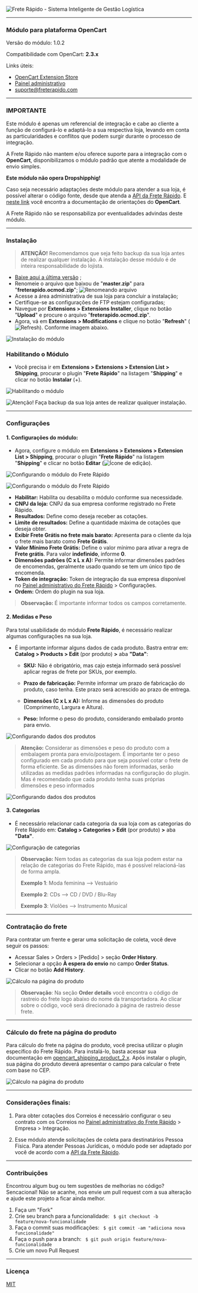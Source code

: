 

![Frete Rápido - Sistema Inteligente de Gestão Logística](https://freterapido.com/imgs/frete_rapido.png)

<hr>

### **Módulo para plataforma OpenCart**

Versão do módulo: 1.0.2

Compatibilidade com OpenCart: **2.3.x**

Links úteis:

- [OpenCart Extension Store][1]
- [Painel administrativo][2]
- [suporte@freterapido.com][3]

-------------

### IMPORTANTE

Este módulo é apenas um referencial de integração e cabe ao cliente a função de configurá-lo e adaptá-lo a sua respectiva loja, levando em conta as particularidades e conflitos que podem surgir durante o processo de integração.

A Frete Rápido não mantem e/ou oferece suporte para a integração com o **OpenCart**, disponibilizamos o módulo padrão que atente a modalidade de envio simples.

**Este módulo não opera Dropshipphig!**

Caso seja necessário adaptações deste módulo para atender a sua loja, é possível alterar o código fonte, desde que atenda a [API da Frete Rápido][8]. E [neste link][7] você encontra a documentação de orientações do **OpenCart**.

A Frete Rápido não se responsabiliza por eventualidades advindas deste módulo.

--------------

### Instalação

>**ATENÇÃO!** Recomendamos que seja feito backup da sua loja antes de realizar qualquer instalação. A instalação desse módulo é de inteira responsabilidade do lojista.

- [Baixe aqui a última versão][4] ;
- Renomeie o arquivo que baixou de "**master.zip**" para "**freterapido.ocmod.zip**";
![Renomeando arquivo](docs/img/rename.gif "Renomeando arquivo de instalação")
- Acesse a área administrativa de sua loja para concluir a instalação;
- Certifique-se as configurações de FTP estejam configuradas;
- Navegue por **Extensions > Extensions Installer**, clique no botão "**Upload**" e procure o arquivo "**freterapido.ocmod.zip**".
- Agora, vá em **Extensions > Modifications** e clique no botão "**Refresh**" (![Refresh](docs/img/refresh.PNG)). Conforme imagem abaixo.

![Instalação do módulo](docs/img/extension_install.gif "Procedimentos de instalação")


### Habilitando o Módulo

- Você precisa ir em **Extensions > Extensions > Extension List > Shipping**, procurar o plugin "**Frete Rápido**" na listagem "**Shipping**" e clicar no botão **Instalar** (+).

![Habilitando o módulo](docs/img/extension_enabling.JPG "Habilitando o módulo")

![Atenção! Faça backup da sua loja antes de realizar qualquer instalação.](https://freterapido.com/dev/imgs/magento_doc/attention_2.png "#FicaDica ;)")

----------

### Configurações

#### 1. Configurações do módulo:

- Agora, configure o módulo em **Extensions > Extensions > Extension List > Shipping**, procurar o plugin "**Frete Rápido**" na listagem "**Shipping**" e clicar no botão **Editar** (![Ícone de edição](docs/img/edit_icon.PNG)).

![Configurando o módulo do Frete Rápido](docs/img/extension_edit.PNG "Editando o módulo")

![Configurando o módulo do Frete Rápido](docs/img/module_page.png "Configurações do módulo")

- **Habilitar:** Habilita ou desabilita o módulo conforme sua necessidade.
- **CNPJ da loja:** CNPJ da sua empresa conforme registrado no Frete Rápido.
- **Resultados:** Define como deseja receber as cotações.
- **Limite de resultados:** Define a quantidade máxima de cotações que deseja obter.
- **Exibir Frete Grátis no frete mais barato:** Apresenta para o cliente da loja o frete mais barato como **Frete Grátis**.
- **Valor Mínimo Frete Grátis:**  Define o valor mínimo para ativar a regra de **Frete grátis**. Para valor **indefinido**, informe **0**.
- **Dimensões padrões (C x L x A):** Permite informar dimensões padrões de encomendas, geralmente usado quando se tem um único tipo de encomenda.
- **Token de integração:** Token de integração da sua empresa disponível no [Painel administrativo do Frete Rápido][2] > Configurações.
- **Ordem:** Ordem do plugin na sua loja.

> **Observação:** É importante informar todos os campos corretamente.

#### 2. Medidas e Peso

Para total usabilidade do módulo **Frete Rápido**, é necessário realizar algumas configurações na sua loja.

- É importante informar alguns dados de cada produto. Bastra entrar em: **Catalog > Products > Edit** (por produto) **>** aba **"Data"**:

    - **SKU:** Não é obrigatório, mas cajo esteja informado será possível aplicar regras de frete por SKUs, por exemplo.

    - **Prazo de fabricação:** Permite informar um prazo de fabricação do produto, caso tenha. Este prazo será acrescido ao prazo de entrega.

    - **Dimensões (C x L x A):** Informe as dimensões do produto (Comprimento, Largura e Altura).

    - **Peso:** Informe o peso do produto, considerando embalado pronto para envio.

![Configurando dados dos produtos](docs/img/product_configuration.gif "Configuração dados de produtos")

> **Atenção:** Considerar as dimensões e peso do produto com a embalagem pronta para envio/postagem.
> É importante ter o peso configurado em cada produto para que seja possível cotar o frete de forma eficiente. Se as dimensões não forem informadas, serão utilizadas as medidas padrões informadas na configuração do plugin. Mas é recomendado que cada produto tenha suas próprias dimensões e peso informados

![Configurando dados dos produtos](docs/img/product-configuration.jpg "Configuração dados de produtos")

#### 3. Categorias

- É necessário relacionar cada categoria da sua loja com as categorias do Frete Rápido em: **Catalog > Categories > Edit** (por produto) **>** aba **"Data"**.

![Configuração de categorias ](docs/img/categories.gif "Configuração de categorias")

> **Observação:** Nem todas as categorias da sua loja podem estar na relação de categorias do Frete Rápido, mas é possível relacioná-las de forma ampla.
>
> **Exemplo 1**: Moda feminina --> Vestuário
>
> **Exemplo 2**: CDs --> CD / DVD / Blu-Ray
>
> **Exemplo 3**: Violões --> Instrumento Musical

--------

### Contratação do frete

Para contratar um frente e gerar uma solicitação de coleta, você deve seguir os passos:

- Acessar Sales > Orders > [Pedido] > seção **Order History**.
- Selecionar a opção **À espera do envio** no campo **Order Status**.
- Clicar no botão **Add History**.

![Cálculo na página do produto](http://freterapido.com/dev/imgs/opencart_doc/2.0/contratacao.gif "Página do produto")

> **Observação**: Na seção **Order details** você encontra o código de rastreio do frete logo abaixo do nome da transportadora. Ao clicar sobre o código, você será direcionado à página de rastreio desse frete.

--------

### Cálculo do frete na página do produto

Para cálculo do frete na página do produto, você precisa utilizar o plugin específico do Frete Rápido. Para instalá-lo, basta acessar sua documentação em [opencart_shipping_product_2.x][6].
Após instalar o plugin, sua página do produto deverá apresentar o campo para calcular o frete com base no CEP.

![Cálculo na página do produto](http://freterapido.com/dev/imgs/opencart_doc/2.0/cotacao_pagina_produto.gif "Página do produto")

--------

### Considerações finais:
1. Para obter cotações dos Correios é necessário configurar o seu contrato com os Correios no [Painel administrativo do Frete Rápido][2] > Empresa > Integração.

2. Esse módulo atende solicitações de coleta para destinatários Pessoa Física. Para atender Pessoas Jurídicas, o módulo pode ser adaptado por você de acordo com a [API da Frete Rápido][8].

--------

### Contribuições
Encontrou algum bug ou tem sugestões de melhorias no código? Sencacional! Não se acanhe, nos envie um pull request com a sua alteração e ajude este projeto a ficar ainda melhor.

1. Faça um "Fork"
2. Crie seu branch para a funcionalidade: ` $ git checkout -b feature/nova-funcionalidade`
3. Faça o commit suas modificações: ` $ git commit -am "adiciona nova funcionalidade"`
4. Faça o push para a branch: ` $ git push origin feature/nova-funcionalidade`
5. Crie um novo Pull Request

--------

### Licença
[MIT][5]



[1]: https://www.opencart.com/index.php?route=marketplace/extension/info&extension_id=30147&filter_search=frete%20r%C3%A1pido "OpenCart Extension Store"
[2]: https://freterapido.com/painel/?origin=github_opencart "Painel do Frete Rápido"
[3]: mailto:suporte@freterapido.com "E-mail para uma galera super gente fina :)"
[4]: https://github.com/freterapido/freterapido_opencart_2.3.x/archive/master.zip
[5]: https://github.com/freterapido/freterapido_magento/blob/master/LICENSE
[6]: https://github.com/freterapido/opencart_shipping_product_2.x
[7]: http://docs.opencart.com/developer/module/
[8]: https://www.freterapido.com/dev/
